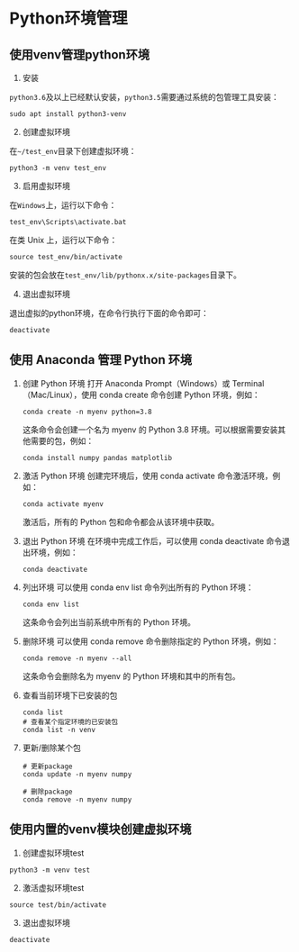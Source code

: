 # Python环境管理

## 使用venv管理python环境

1. 安装

`python3.6`及以上已经默认安装，`python3.5`需要通过系统的包管理工具安装：

```
sudo apt install python3-venv
```

2. 创建虚拟环境

在`~/test_env`目录下创建虚拟环境：

```
python3 -m venv test_env
```

3. 启用虚拟环境

在`Windows`上，运行以下命令：

```
test_env\Scripts\activate.bat
```

在类 Unix 上，运行以下命令：

```
source test_env/bin/activate
```

安装的包会放在`test_env/lib/pythonx.x/site-packages`目录下。

4. 退出虚拟环境

退出虚拟的python环境，在命令行执行下面的命令即可：

```
deactivate
```



## 使用 Anaconda 管理 Python 环境

1. 创建 Python 环境 打开 Anaconda Prompt（Windows）或 Terminal（Mac/Linux），使用 conda create 命令创建 Python 环境，例如：

   ```
   conda create -n myenv python=3.8
   ```

   这条命令会创建一个名为 myenv 的 Python 3.8 环境。可以根据需要安装其他需要的包，例如：

   ```
   conda install numpy pandas matplotlib
   ```

2. 激活 Python 环境 创建完环境后，使用 conda activate 命令激活环境，例如：

   ```
   conda activate myenv
   ```

   激活后，所有的 Python 包和命令都会从该环境中获取。

3. 退出 Python 环境 在环境中完成工作后，可以使用 conda deactivate 命令退出环境，例如：

   ```
   conda deactivate
   ```

4. 列出环境 可以使用 conda env list 命令列出所有的 Python 环境：

   ```
   conda env list
   ```

   这条命令会列出当前系统中所有的 Python 环境。

5. 删除环境 可以使用 conda remove 命令删除指定的 Python 环境，例如：

   ```
   conda remove -n myenv --all
   ```

   这条命令会删除名为 myenv 的 Python 环境和其中的所有包。

6. 查看当前环境下已安装的包

   ```
   conda list
   # 查看某个指定环境的已安装包
   conda list -n venv
   ```

7. 更新/删除某个包

   ```
   # 更新package
   conda update -n myenv numpy
   
   # 删除package
   conda remove -n myenv numpy
   ```

   

## 使用内置的venv模块创建虚拟环境

1. 创建虚拟环境test

```shell
python3 -m venv test
```

2. 激活虚拟环境test

```shell
source test/bin/activate
```

3. 退出虚拟环境

```shell
deactivate
```

